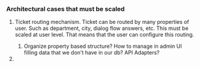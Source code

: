 ### Architectural cases that must be scaled

1. Ticket routing mechanism. Ticket can be routed by many properties of user. 
   Such as department, city, dialog flow answers, etc. This must be scaled at user level. 
   That means that the user can configure this routing.
   1. Organize property based structure? How to manage in admin UI filling data that we don't have in our db? API Adapters?
   
2. 
